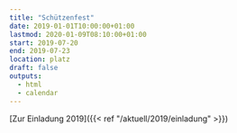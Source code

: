 ```yaml
---
title: "Schützenfest"
date: 2019-01-01T10:00:00+01:00
lastmod: 2020-01-09T08:10:00+01:00
start: 2019-07-20
end: 2019-07-23
location: platz
draft: false
outputs:
  - html
  - calendar
---
```

[Zur Einladung 2019]({{< ref "/aktuell/2019/einladung" >}})
